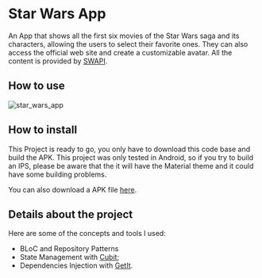 # Star Wars App

An App that shows all the first six movies of the Star Wars saga and its characters, allowing the users to select their favorite ones. They can also access the official web site and create a customizable avatar. All the content is provided by [SWAPI](https://swapi.dev/). 


## How to use

![star_wars_app](https://user-images.githubusercontent.com/23375346/151913549-863e7850-7872-43d5-8cdd-4e464c805139.gif)


## How to install

This Project is ready to go, you only have to download this code base and build the APK. This project was only tested in Android, so if you try to build an IPS, please be aware that the it will have the Material theme and it could have some building problems.

You can also download a APK file [here](https://drive.google.com/file/d/1ErWbHyZME8SH1Yq6o04nOhfolz5N9cND/view?usp=sharing).

## Details about the project

Here are some of the concepts and tools I used:

- BLoC and Repository Patterns
- State Management with [Cubit](https://pub.dev/packages/flutter_bloc);
- Dependencies Injection with [GetIt](https://pub.dev/packages/get_it).
